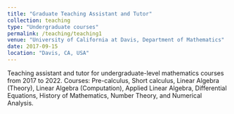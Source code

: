 ```yaml
---
title: "Graduate Teaching Assistant and Tutor"
collection: teaching
type: "Undergraduate courses"
permalink: /teaching/teaching1
venue: "University of California at Davis, Department of Mathematics"
date: 2017-09-15
location: "Davis, CA, USA"
---
```


Teaching assistant and tutor for undergraduate-level mathematics courses from 2017 to 2022. Courses: Pre-calculus, Short calculus, Linear Algebra (Theory), Linear Algebra (Computation), Applied Linear Algebra, Differential Equations, History of Mathematics,
Number Theory, and Numerical Analysis.